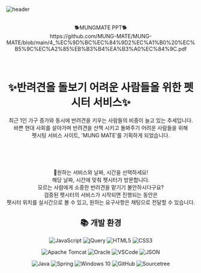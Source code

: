 ![header](https://capsule-render.vercel.app/api?type=waving&color=001e3c&height=300&section=header&text=MUNG%20MATE&fontSize=90&fontColor=001e3c)

<div align=center>
<br>🐕MUNGMATE PPT🐕
<br>https://github.com/MUNG-MATE/MUNG-MATE/blob/main/4_%EC%9D%BC%EC%84%9D2%EC%A1%B0%20%EC%B5%9C%EC%A2%85%EB%B3%B4%EA%B3%A0%EC%84%9C.pdf

<br>
<br>
<br>

# ✨반려견을 돌보기 어려운 사람들을 위한 펫시터 서비스✨
최근 1인 가구 증가와 동시에 반려견을 키우는 사람들의 비중이 늘고 있는 추세입니다.<br>
바쁜 현대 사회를 살아가며 반려견을 산책 시키고 돌봐주기 어려운 사람들을 위해<br>
펫시팅 서비스 사이트, 'MUNG MATE'를 기획하게 되었습니다.<br>

<br>
<br>
<br>

📌원하는 서비스와 날짜, 시간을 선택하세요!<br>
해당 날짜, 시간에 맞춰 펫시터가 방문합니다.<br>
모르는 사람에게 소중한 반려견을 맡기기 불안하시다구요?<br>
검증된 펫시터의 서비스가 시작되면 진행되는 동안은<br>
펫시터 위치를 실시간으로 볼 수 있고, 원하는 요구사항은 채팅으로 전달할 수 있습니다.<br>


  ## 📚 개발 환경
  <a name="개발-환경"></a>
  
  ![JavaScript](https://img.shields.io/badge/javascript-F7DF1E?style=flat&logo=javascript&logoColor=white)
  ![jQuery](https://img.shields.io/badge/jquery-0769AD?style=flat&logo=jquery&logoColor=white)
  ![HTML5](https://img.shields.io/badge/html5-E34F26?style=flat&logo=html5&logoColor=white)
  ![CSS3](https://img.shields.io/badge/css3-1572B6?style=flat&logo=css3&logoColor=white)
  
  ![Apache Tomcat](https://img.shields.io/badge/apachetomcat-F8DC75?style=flat&logo=apachetomcat&logoColor=white)
  ![Oracle](https://img.shields.io/badge/oracle-F80000?style=flat&logo=oracle&logoColor=white)
  ![VSCode](https://img.shields.io/badge/visualstudiocode-007ACC?style=flat&logo=visualstudiocode&logoColor=white)
  ![JSON](https://img.shields.io/badge/json-000000?style=flat&logo=json&logoColor=white)

  ![Java](https://img.shields.io/badge/java-007396?style=flat&logo=java&logoColor=white)
  ![Spring](https://img.shields.io/badge/spring-000000?style=flat&logo=Spring&logoColor=green)
  ![Windows 10](https://img.shields.io/badge/windows10-0078D6?style=flat&logo=windows10&logoColor=white)
  ![GitHub](https://img.shields.io/badge/github-181717?style=flat&logo=github&logoColor=white)
  ![Sourcetree](https://img.shields.io/badge/sourcetree-0052CC?style=flat&logo=sourcetree&logoColor=white)



 
</div>


 


